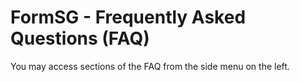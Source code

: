 # FormSG - Frequently Asked Questions (FAQ)

You may access sections of the FAQ from the side menu on the left.